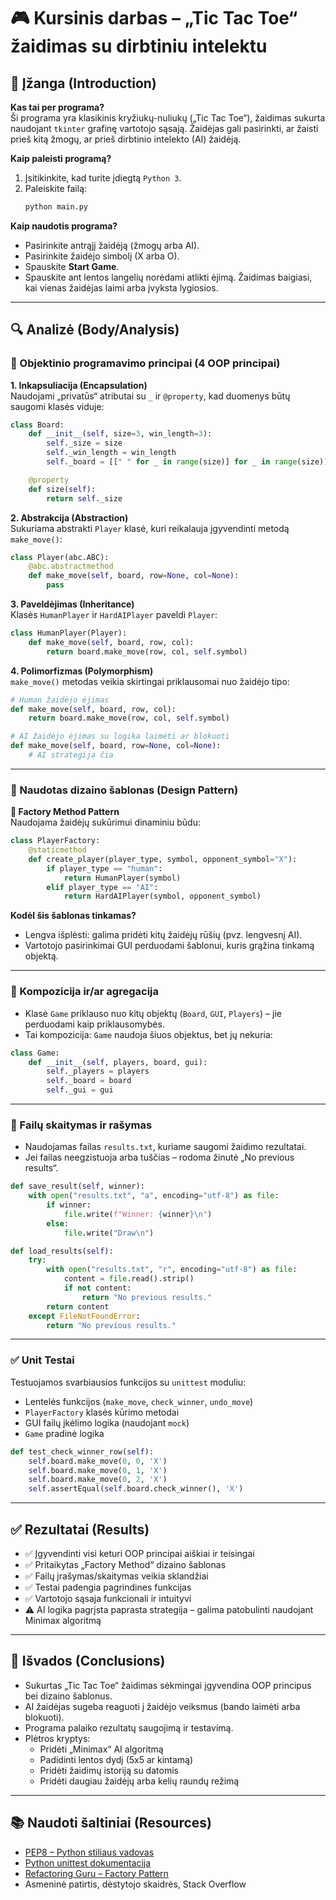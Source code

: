 
# 🎮 Kursinis darbas – „Tic Tac Toe“ žaidimas su dirbtiniu intelektu

## 📌 Įžanga (Introduction)

**Kas tai per programa?**  
Ši programa yra klasikinis kryžiukų-nuliukų („Tic Tac Toe“),
žaidimas sukurta naudojant `tkinter` grafinę vartotojo sąsają.
Žaidėjas gali pasirinkti, ar žaisti prieš kitą žmogų, ar prieš dirbtinio intelekto (AI) žaidėją.

**Kaip paleisti programą?**  
1. Įsitikinkite, kad turite įdiegtą `Python 3`.
2. Paleiskite failą:
   ```bash
   python main.py
   ```

**Kaip naudotis programa?**  
- Pasirinkite antrąjį žaidėją (žmogų arba AI).
- Pasirinkite žaidėjo simbolį (X arba O).
- Spauskite **Start Game**.
- Spauskite ant lentos langelių norėdami atlikti ėjimą. Žaidimas baigiasi, kai vienas žaidėjas laimi arba įvyksta lygiosios.

---

## 🔍 Analizė (Body/Analysis)

### 🧱 Objektinio programavimo principai (4 OOP principai)

**1. Inkapsuliacija (Encapsulation)**  
Naudojami „privatūs“ atributai su `_` ir `@property`, kad duomenys būtų saugomi klasės viduje:
```python
class Board:
    def __init__(self, size=3, win_length=3):
        self._size = size
        self._win_length = win_length
        self._board = [[" " for _ in range(size)] for _ in range(size)]

    @property
    def size(self):
        return self._size
```

**2. Abstrakcija (Abstraction)**  
Sukuriama abstrakti `Player` klasė, kuri reikalauja įgyvendinti metodą `make_move()`:
```python
class Player(abc.ABC):
    @abc.abstractmethod
    def make_move(self, board, row=None, col=None):
        pass
```

**3. Paveldėjimas (Inheritance)**  
Klasės `HumanPlayer` ir `HardAIPlayer` paveldi `Player`:
```python
class HumanPlayer(Player):
    def make_move(self, board, row, col):
        return board.make_move(row, col, self.symbol)
```

**4. Polimorfizmas (Polymorphism)**  
`make_move()` metodas veikia skirtingai priklausomai nuo žaidėjo tipo:
```python
# Human žaidėjo ėjimas
def make_move(self, board, row, col):
    return board.make_move(row, col, self.symbol)

# AI žaidėjo ėjimas su logika laimėti ar blokuoti
def make_move(self, board, row=None, col=None):
    # AI strategija čia
```

---

### 🎨 Naudotas dizaino šablonas (Design Pattern)

**🎯 Factory Method Pattern**  
Naudojama žaidėjų sukūrimui dinaminiu būdu:

```python
class PlayerFactory:
    @staticmethod
    def create_player(player_type, symbol, opponent_symbol="X"):
        if player_type == "human":
            return HumanPlayer(symbol)
        elif player_type == "AI":
            return HardAIPlayer(symbol, opponent_symbol)
```

**Kodėl šis šablonas tinkamas?**
- Lengva išplėsti: galima pridėti kitų žaidėjų rūšių (pvz. lengvesnį AI).
- Vartotojo pasirinkimai GUI perduodami šablonui, kuris grąžina tinkamą objektą.

---

### 🔧 Kompozicija ir/ar agregacija

- Klasė `Game` priklauso nuo kitų objektų (`Board`, `GUI`, `Players`) – jie perduodami kaip priklausomybės.
- Tai kompozicija: `Game` naudoja šiuos objektus, bet jų nekuria:
```python
class Game:
    def __init__(self, players, board, gui):
        self._players = players
        self._board = board
        self._gui = gui
```

---

### 📂 Failų skaitymas ir rašymas

- Naudojamas failas `results.txt`, kuriame saugomi žaidimo rezultatai.
- Jei failas neegzistuoja arba tuščias – rodoma žinutė „No previous results“.

```python
def save_result(self, winner):
    with open("results.txt", "a", encoding="utf-8") as file:
        if winner:
            file.write(f"Winner: {winner}\n")
        else:
            file.write("Draw\n")

def load_results(self):
    try:
        with open("results.txt", "r", encoding="utf-8") as file:
            content = file.read().strip()
            if not content:
                return "No previous results."
        return content
    except FileNotFoundError:
        return "No previous results."
```

---

### ✅ Unit Testai

Testuojamos svarbiausios funkcijos su `unittest` moduliu:

- Lentelės funkcijos (`make_move`, `check_winner`, `undo_move`)
- `PlayerFactory` klasės kūrimo metodai
- GUI failų įkėlimo logika (naudojant `mock`)
- `Game` pradinė logika

```python
def test_check_winner_row(self):
    self.board.make_move(0, 0, 'X')
    self.board.make_move(0, 1, 'X')
    self.board.make_move(0, 2, 'X')
    self.assertEqual(self.board.check_winner(), 'X')
```

---

## ✅ Rezultatai (Results)

- ✅ Įgyvendinti visi keturi OOP principai aiškiai ir teisingai
- ✅ Pritaikytas „Factory Method“ dizaino šablonas
- ✅ Failų įrašymas/skaitymas veikia sklandžiai
- ✅ Testai padengia pagrindines funkcijas
- ✅ Vartotojo sąsaja funkcionali ir intuityvi
- ⚠️ AI logika pagrįsta paprasta strategija – galima patobulinti naudojant Minimax algoritmą

---

## 🧠 Išvados (Conclusions)

- Sukurtas „Tic Tac Toe“ žaidimas sėkmingai įgyvendina OOP principus bei dizaino šablonus.
- AI žaidėjas sugeba reaguoti į žaidėjo veiksmus (bando laimėti arba blokuoti).
- Programa palaiko rezultatų saugojimą ir testavimą.
- Plėtros kryptys:
  - Pridėti „Minimax“ AI algoritmą
  - Padidinti lentos dydį (5x5 ar kintamą)
  - Pridėti žaidimų istoriją su datomis
  - Pridėti daugiau žaidėjų arba kelių raundų režimą

---

## 📚 Naudoti šaltiniai (Resources)

- [PEP8 – Python stiliaus vadovas](https://peps.python.org/pep-0008/)
- [Python unittest dokumentacija](https://docs.python.org/3/library/unittest.html)
- [Refactoring Guru – Factory Pattern](https://refactoring.guru/design-patterns/factory-method)
- Asmeninė patirtis, dėstytojo skaidrės, Stack Overflow
